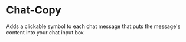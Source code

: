 # Chat-Copy
 Adds a clickable symbol to each chat message that puts the message's content into your chat input box

